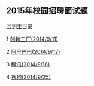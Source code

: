 ## 2015年校园招聘面试题

[回到主目录](https://github.com/luofengmacheng/algorithms)

1 [创新工厂(2014/9/11)](https://github.com/luofengmacheng/algorithms/blob/master/2015_bishi/chuangxin.md)

2 [阿里巴巴(2014/9/12)](https://github.com/luofengmacheng/algorithms/blob/master/2015_bishi/alibaba.md)

3 [腾讯(2014/9/16)](https://github.com/luofengmacheng/algorithms/blob/master/2015_bishi/tencent.md)

4 [搜狗(2014/9/25)](https://github.com/luofengmacheng/algorithms/blob/master/2015_bishi/sougou.md)

